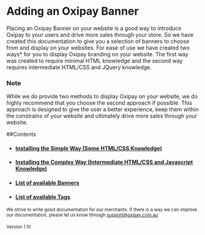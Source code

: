 # Adding an Oxipay Banner

Placing an Oxipay Banner on your website is a good way to introduce Oxipay to your users and drive more sales through your store. So we have created this documentation to give you a selection of banners to choose from and display on your websites. 
For ease of use we have created two ways* for you to display Oxipay branding on your website. The first way was created to require minimal HTML knowledge and the second way requires intermediate HTML/CSS and JQuery knowledge.


<div class="panel panel-primary">
  <div class="panel-heading">
    <h3 class="panel-title">Note</h3>
  </div>
  <div class="panel-body">
   While we do provide two methods to display Oxipay on your website, we do highly recommend that you choose the second approach if possible. This approach is designed to give the user a better experience, keep them within the constrains of your website and ultimately drive more sales through your website.
  </div>
</div>

##Contents
<ul>
    <li><a href="/guidelines/installing-simple"><h4>Installing the Simple Way (Some HTML/CSS Knowledge)</h4></a></li>
    <li><a href="/guidelines/installing-complex"><h4>Installing the Complex Way (Intermediate HTML/CSS and Javascript Knowledge)</h4></a></li>
    <li><a href="/guidelines/banners"><h4>List of available Banners</h4></a></li>
    <li><a href="/guidelines/banners/#price-tags"><h4>List of available Tags</h4></a></li>
    
</ul>

<small>We strive to write good documentation for our merchants. If there is a way we can improve our documentation, please let us know through <a href="mailto:support@oxipay.com.au?Subject=Oxipay Documentation">support@oxipay.com.au</a></small>
<br>
<br>
<small>Version 1.10</small>